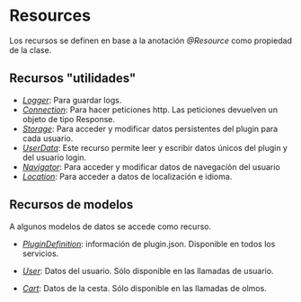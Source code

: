 # Resources

Los recursos se definen en base a la anotación *@Resource* como propiedad de la clase.

## Recursos "utilidades"

- *[Logger](APIReference/Resources/Logger.md)*: Para guardar logs.
- *[Connection](APIReference/Resources/Connection.md)*: Para hacer peticiones http. Las peticiones devuelven un objeto de tipo Response.
- *[Storage](APIReference/Resources/Storage.md)*: Para acceder y modificar datos persistentes del plugin para cada usuario.
- *[UserData](APIReference/Resources/UserData.md)*: Este recurso permite leer y escribir datos únicos del plugin y del usuario login.
- *[Navigator](APIReference/Resources/Navigator.md)*: Para acceder y modificar datos de navegación del usuario
- *[Location](APIReference/Resources/Location.md)*:  Para acceder a datos de localización e idioma.

## Recursos de modelos

A algunos modelos de datos se accede como recurso.

- *[PluginDefinition](APIReference/Models/PluginDefinition.md)*: información de plugin.json. Disponible en todos los servicios.

- *[User](APIReference/Models/User.md)*: Datos del usuario. Sólo disponible en las llamadas de usuario.
- *[Cart](APIReference/Models/Cart.md)*: Datos de la cesta. Sólo disponible en las llamadas de olmos.

